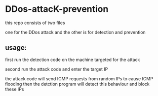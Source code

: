 # DDos-attacK-prevention

this repo consists of two files

one for the DDos attack and the other is for detection and prevention 

## usage:

first run the detection code on the machine targeted for the attack 

second run the attack code and enter the target IP 

the attack code will send ICMP requests from random IPs to cause ICMP flooding 
then the detction program will detect this behaviour and block these IPs

